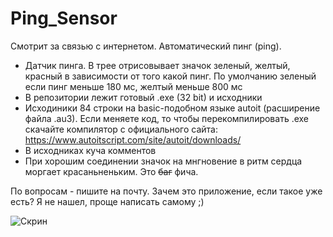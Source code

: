 # Ping_Sensor
Смотрит за связью с интернетом. Автоматический пинг (ping).
- Датчик пинга. В трее отрисовывает значок зеленый, желтый, красный в зависимости от того какой пинг. По умолчанию зеленый если пинг меньше 180 мс, желтый меньше 800 мс
- В репозитории лежит готовый .exe (32 bit) и исходники
- Исходиники 84 строки на basic-подобном языке autoit (расширение файла .au3). Если меняете код, то чтобы перекомпилировать .exe скачайте компилятор с официального сайта: https://www.autoitscript.com/site/autoit/downloads/
- В исходниках куча комментов
- При хорошим соединении значок на мнгновение в ритм сердца моргает красаньненьким. Это ~~баг~~  фича.

По вопросам - пишите на почту.
Зачем это приложение, если такое уже есть? Я не нашел, проще написать самому ;)


![Скрин](https://yadi.sk/i/NkoAUVt4QRnWmA)
